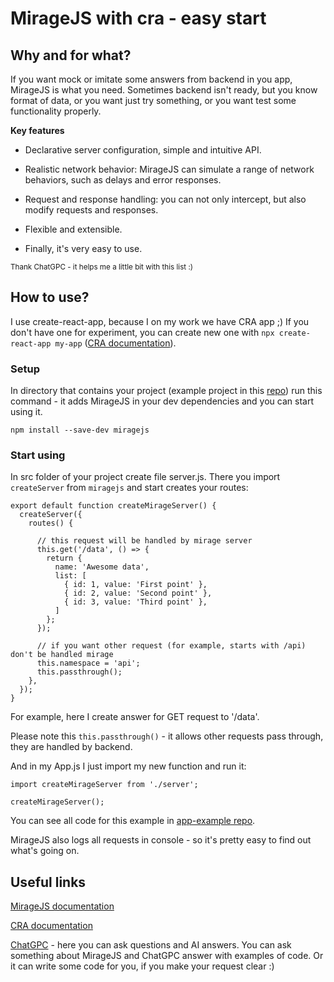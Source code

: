# MirageJS with cra - easy start

## Why and for what?

If you want mock or imitate some answers from backend in you app, MirageJS is what you need. Sometimes backend isn't ready, but you know format of data, or you want just try something, or you want test some functionality properly.

**Key features**

- Declarative server configuration, simple and intuitive API.

- Realistic network behavior: MirageJS can simulate a range of network behaviors, such as delays and error responses.

- Request and response handling: you can not only intercept, but also modify requests and responses.

- Flexible and extensible.

- Finally, it's very easy to use.

<sub>Thank ChatGPC - it helps me a little bit with this list :)</sub>

## How to use?

I use create-react-app, because I on my work we have CRA app ;) If you don't have one for experiment, you can create new one with `npx create-react-app my-app` ([CRA documentation](https://create-react-app.dev/docs/getting-started)).

### Setup

In directory that contains your project (example project in this [repo](https://github.com/Svetzayats/articles/tree/main/miragejs/app-example)) run this command - it adds MirageJS in your dev dependencies and you can start using it.

`npm install --save-dev miragejs`

### Start using

In src folder of your project create file server.js. There you import `createServer` from `miragejs` and start creates your routes:

```
export default function createMirageServer() {
  createServer({
    routes() {

      // this request will be handled by mirage server
      this.get('/data', () => {
        return {
          name: 'Awesome data',
          list: [
            { id: 1, value: 'First point' },
            { id: 2, value: 'Second point' },
            { id: 3, value: 'Third point' },
          ]
        };
      });

      // if you want other request (for example, starts with /api) don't be handled mirage
      this.namespace = 'api';
      this.passthrough();
    },
  });
}
```

For example, here I create answer for GET request to '/data'.

Please note this `this.passthrough()` - it allows other requests pass through, they are handled by backend.

And in my App.js I just import my new function and run it:

```
import createMirageServer from './server';

createMirageServer();
```

You can see all code for this example in [app-example repo](https://github.com/Svetzayats/articles/tree/main/miragejs/app-example).

MirageJS also logs all requests in console - so it's pretty easy to find out what's going on.

## Useful links

[MirageJS documentation](https://miragejs.com/docs/getting-started/introduction/)

[CRA documentation](https://create-react-app.dev/docs/getting-started)

[ChatGPC](https://chat.openai.com/) - here you can ask questions and AI answers. You can ask something about MirageJS and ChatGPC answer with examples of code. Or it can write some code for you, if you make your request clear :)
